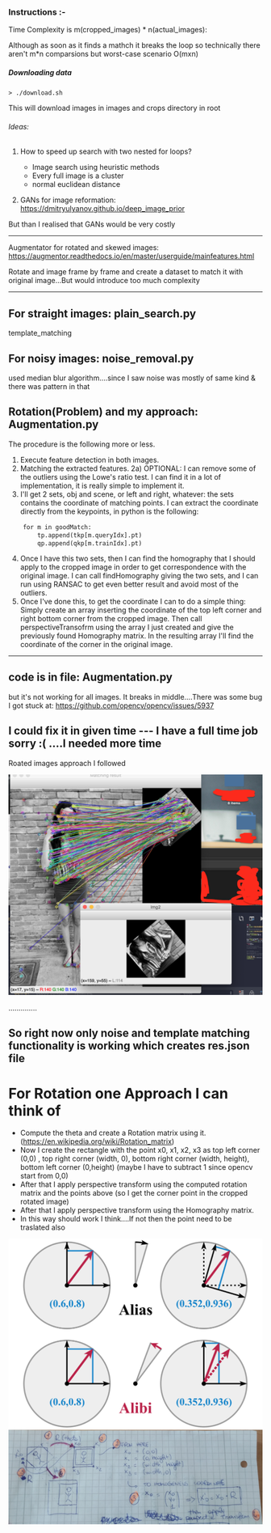### Instructions :- 

Time Complexity is m(cropped_images) * n(actual_images):

Although as soon as it finds a mathch it breaks the loop so technically there aren't m*n comparsions but worst-case scenario O(mxn)

##### Downloading data

```
> ./download.sh
```

This will download images in images and crops directory in root

###### Ideas:
1) How to speed up search with two nested for loops?
   - Image search using heuristic methods
   - Every full image is a cluster
   - normal euclidean distance

2) GANs for image reformation: https://dmitryulyanov.github.io/deep_image_prior

But than I realised that GANs would be very costly

-------------------------

Augmentator for rotated and skewed images: https://augmentor.readthedocs.io/en/master/userguide/mainfeatures.html

Rotate and image frame by frame and create a dataset to match it with original image...But would introduce too much complexity 

----------------------------
## For straight images: plain_search.py
template_matching

## For noisy images: noise_removal.py 
used median blur algorithm....since I saw noise was mostly of same kind & there was pattern in that

## Rotation(Problem) and my approach: Augmentation.py  

The procedure is the following more or less.
1) Execute feature detection in both images.
2) Matching the extracted features.
2a) OPTIONAL: I can remove some of the outliers using the Lowe's ratio test. I can find it in a lot of implementation, it is really simple to implement it.
3) I'll get 2 sets, obj and scene, or left and right, whatever: the sets contains the coordinate of matching points. I can extract the coordinate directly from the keypoints, in python is the following:
```
    for m in goodMatch:
        tp.append(tkp[m.queryIdx].pt)
        qp.append(qkp[m.trainIdx].pt)
```
4) Once I have this two sets, then I can find the homography that I should apply to the cropped image in order to get correspondence with the original image. I can call findHomography giving the two sets, and I can run using RANSAC to get even better result and avoid most of the outliers.
5) Once I've done this, to get the coordinate I can to do a simple thing: Simply create an array inserting the coordinate of the top left corner and right bottom corner from the cropped image. Then call perspectiveTransofrm using the array I just created and give the previously found Homography matrix. In the resulting array I'll find the coordinate of the corner in the original image.

---------------------------
code is in file: Augmentation.py 
---------------------------------------------

but it's not working for all images. It breaks in middle....There was some bug I got stuck at: https://github.com/opencv/opencv/issues/5937

## I could fix it in given time --- I have a full time job sorry :( ....I needed more time

Roated images approach I followed 

![test](./rotated_images.png)


..............

## So right now only noise and template matching functionality is working which creates res.json file


# For Rotation one Approach I can think of

- Compute the theta and create a Rotation matrix using it. (https://en.wikipedia.org/wiki/Rotation_matrix)
- Now I create the rectangle with the point x0, x1, x2, x3 as top left corner (0,0) , top right corner (width, 0), bottom right corner (width, height), bottom left corner (0,height) (maybe I have to subtract 1 since opencv start from 0,0)
- After that I apply perspective transform using the computed rotation matrix and the points above (so I get the corner point in the cropped rotated image)
- After that I apply perspective transform using the Homography matrix.
- In this way should work I think....If not then the point need to be traslated also

![](rotation.png)
![](approach.png)
